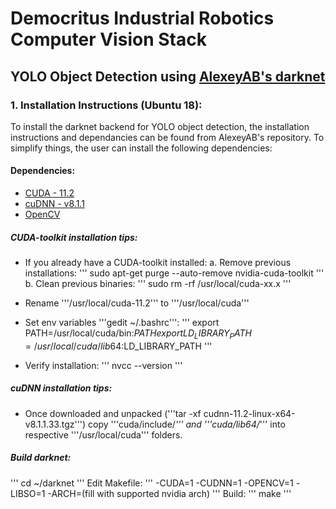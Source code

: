 # Democritus Industrial Robotics Computer Vision Stack

## YOLO Object Detection using [AlexeyAB's darknet](https://github.com/AlexeyAB/darknet)

### 1. Installation Instructions (Ubuntu 18):
 
To install the darknet backend for YOLO object detection, the installation instructions and dependancies can be found from AlexeyAB's repository. To simplify things, the user can install the following dependencies:

#### Dependencies:

 * [CUDA - 11.2](https://developer.nvidia.com/cuda-downloads?target_os=Linux&target_arch=x86_64&target_distro=Ubuntu&target_version=1804&target_type=deblocal)
 * [cuDNN - v8.1.1](https://developer.nvidia.com/rdp/cudnn-download)
 * [OpenCV](https://docs.opencv.org/master/d7/d9f/tutorial_linux_install.html)

##### CUDA-toolkit installation tips:

 * If you already have a CUDA-toolkit installed:
	a. Remove previous installations:
	'''
	sudo apt-get purge --auto-remove nvidia-cuda-toolkit
	'''
	b. Clean previous binaries:
	'''
	sudo rm -rf /usr/local/cuda-xx.x
	'''

 * Rename '''/usr/local/cuda-11.2''' to '''/usr/local/cuda'''
 
 * Set env variables '''gedit ~/.bashrc''':
	'''
	export PATH=/usr/local/cuda/bin:$PATH
	export LD_LIBRARY_PATH=/usr/local/cuda/lib64:$LD_LIBRARY_PATH
	'''
 * Verify installation:
	'''
	nvcc --version
	'''

##### cuDNN installation tips:

 - Once downloaded and unpacked ('''tar -xf cudnn-11.2-linux-x64-v8.1.1.33.tgz''') copy '''cuda/include/*''' and '''cuda/lib64/*''' into respective '''/usr/local/cuda''' folders.

##### Build darknet:
 '''
 cd ~/darknet
 '''
 Edit Makefile:
 '''
 -CUDA=1
 -CUDNN=1
 -OPENCV=1
 -LIBSO=1
 -ARCH=(fill with supported nvidia arch)
 '''
 Build:
 '''
 make
 '''
 
 




	



